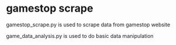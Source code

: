 # gamestop scrape
gamestop_scrape.py is used to scrape data from gamestop website

game_data_analysis.py is used to do basic data manipulation
